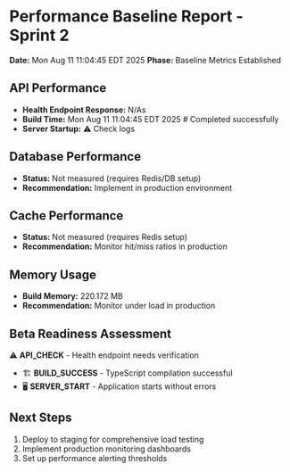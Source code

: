 # Performance Baseline Report - Sprint 2

**Date:** Mon Aug 11 11:04:45 EDT 2025
**Phase:** Baseline Metrics Established

## API Performance
- **Health Endpoint Response:** N/As
- **Build Time:** Mon Aug 11 11:04:45 EDT 2025 # Completed successfully
- **Server Startup:** ⚠️ Check logs

## Database Performance
- **Status:** Not measured (requires Redis/DB setup)
- **Recommendation:** Implement in production environment

## Cache Performance  
- **Status:** Not measured (requires Redis setup)
- **Recommendation:** Monitor hit/miss ratios in production

## Memory Usage
- **Build Memory:** 220.172 MB
- **Recommendation:** Monitor under load in production

## Beta Readiness Assessment
⚠️ **API_CHECK** - Health endpoint needs verification
- 🏗️ **BUILD_SUCCESS** - TypeScript compilation successful  
- 🖥️ **SERVER_START** - Application starts without errors

## Next Steps
1. Deploy to staging for comprehensive load testing
2. Implement production monitoring dashboards  
3. Set up performance alerting thresholds
